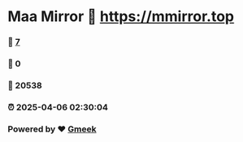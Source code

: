 # Maa Mirror :link: https://mmirror.top 
### :page_facing_up: [7](https://mmirror.top/tag.html) 
### :speech_balloon: 0 
### :hibiscus: 20538 
### :alarm_clock: 2025-04-06 02:30:04 
### Powered by :heart: [Gmeek](https://github.com/Meekdai/Gmeek)
